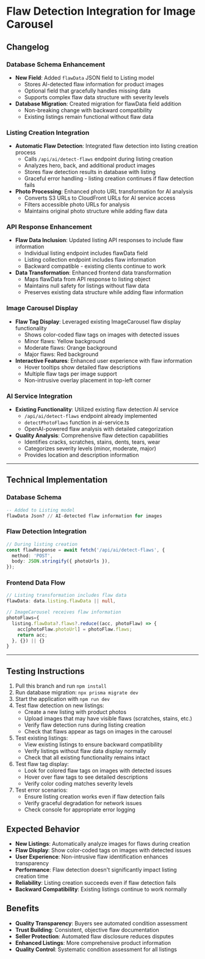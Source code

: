 # Flaw Detection Integration for Image Carousel

## Changelog

### Database Schema Enhancement
- **New Field**: Added `flawData` JSON field to Listing model
  - Stores AI-detected flaw information for product images
  - Optional field that gracefully handles missing data
  - Supports complex flaw data structure with severity levels
- **Database Migration**: Created migration for flawData field addition
  - Non-breaking change with backward compatibility
  - Existing listings remain functional without flaw data

### Listing Creation Integration
- **Automatic Flaw Detection**: Integrated flaw detection into listing creation process
  - Calls `/api/ai/detect-flaws` endpoint during listing creation
  - Analyzes hero, back, and additional product images
  - Stores flaw detection results in database with listing
  - Graceful error handling - listing creation continues if flaw detection fails
- **Photo Processing**: Enhanced photo URL transformation for AI analysis
  - Converts S3 URLs to CloudFront URLs for AI service access
  - Filters accessible photo URLs for analysis
  - Maintains original photo structure while adding flaw data

### API Response Enhancement
- **Flaw Data Inclusion**: Updated listing API responses to include flaw information
  - Individual listing endpoint includes flawData field
  - Listing collection endpoint includes flaw information
  - Backward compatible - existing clients continue to work
- **Data Transformation**: Enhanced frontend data transformation
  - Maps flawData from API response to listing object
  - Maintains null safety for listings without flaw data
  - Preserves existing data structure while adding flaw information

### Image Carousel Display
- **Flaw Tag Display**: Leveraged existing ImageCarousel flaw display functionality
  - Shows color-coded flaw tags on images with detected issues
  - Minor flaws: Yellow background
  - Moderate flaws: Orange background  
  - Major flaws: Red background
- **Interactive Features**: Enhanced user experience with flaw information
  - Hover tooltips show detailed flaw descriptions
  - Multiple flaw tags per image support
  - Non-intrusive overlay placement in top-left corner

### AI Service Integration
- **Existing Functionality**: Utilized existing flaw detection AI service
  - `/api/ai/detect-flaws` endpoint already implemented
  - `detectPhotoFlaws` function in ai-service.ts
  - OpenAI-powered flaw analysis with detailed categorization
- **Quality Analysis**: Comprehensive flaw detection capabilities
  - Identifies cracks, scratches, stains, dents, tears, wear
  - Categorizes severity levels (minor, moderate, major)
  - Provides location and description information

---

## Technical Implementation

### Database Schema
```sql
-- Added to Listing model
flawData Json? // AI-detected flaw information for images
```

### Flaw Detection Integration
```typescript
// During listing creation
const flawResponse = await fetch('/api/ai/detect-flaws', {
  method: 'POST',
  body: JSON.stringify({ photoUrls }),
});
```

### Frontend Data Flow
```typescript
// Listing transformation includes flaw data
flawData: data.listing.flawData || null,

// ImageCarousel receives flaw information
photoFlaws={
  listing.flawData?.flaws?.reduce((acc, photoFlaw) => {
    acc[photoFlaw.photoUrl] = photoFlaw.flaws;
    return acc;
  }, {}) || {}
}
```

---

## Testing Instructions

1. Pull this branch and run `npm install`
2. Run database migration: `npx prisma migrate dev`
3. Start the application with `npm run dev`
4. Test flaw detection on new listings:
   - Create a new listing with product photos
   - Upload images that may have visible flaws (scratches, stains, etc.)
   - Verify flaw detection runs during listing creation
   - Check that flaws appear as tags on images in the carousel
5. Test existing listings:
   - View existing listings to ensure backward compatibility
   - Verify listings without flaw data display normally
   - Check that all existing functionality remains intact
6. Test flaw tag display:
   - Look for colored flaw tags on images with detected issues
   - Hover over flaw tags to see detailed descriptions
   - Verify color coding matches severity levels
7. Test error scenarios:
   - Ensure listing creation works even if flaw detection fails
   - Verify graceful degradation for network issues
   - Check console for appropriate error logging

## Expected Behavior

- **New Listings**: Automatically analyze images for flaws during creation
- **Flaw Display**: Show color-coded tags on images with detected issues
- **User Experience**: Non-intrusive flaw identification enhances transparency
- **Performance**: Flaw detection doesn't significantly impact listing creation time
- **Reliability**: Listing creation succeeds even if flaw detection fails
- **Backward Compatibility**: Existing listings continue to work normally

## Benefits

- **Quality Transparency**: Buyers see automated condition assessment
- **Trust Building**: Consistent, objective flaw documentation
- **Seller Protection**: Automated flaw disclosure reduces disputes
- **Enhanced Listings**: More comprehensive product information
- **Quality Control**: Systematic condition assessment for all listings